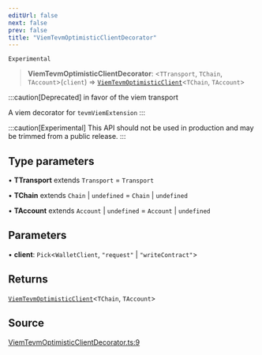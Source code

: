```yaml
---
editUrl: false
next: false
prev: false
title: "ViemTevmOptimisticClientDecorator"
---
```


`Experimental`

> **ViemTevmOptimisticClientDecorator**: \<`TTransport`, `TChain`, `TAccount`\>(`client`) => [`ViemTevmOptimisticClient`](/reference/tevm/viem/type-aliases/viemtevmoptimisticclient/)\<`TChain`, `TAccount`\>

:::caution[Deprecated]
in favor of the viem transport

A viem decorator for `tevmViemExtension`
:::

:::caution[Experimental]
This API should not be used in production and may be trimmed from a public release.
:::

## Type parameters

• **TTransport** extends `Transport` = `Transport`

• **TChain** extends `Chain` \| `undefined` = `Chain` \| `undefined`

• **TAccount** extends `Account` \| `undefined` = `Account` \| `undefined`

## Parameters

• **client**: `Pick`\<`WalletClient`, `"request"` \| `"writeContract"`\>

## Returns

[`ViemTevmOptimisticClient`](/reference/tevm/viem/type-aliases/viemtevmoptimisticclient/)\<`TChain`, `TAccount`\>

## Source

[ViemTevmOptimisticClientDecorator.ts:9](https://github.com/evmts/tevm-monorepo/blob/main/extensions/viem/src/ViemTevmOptimisticClientDecorator.ts#L9)
